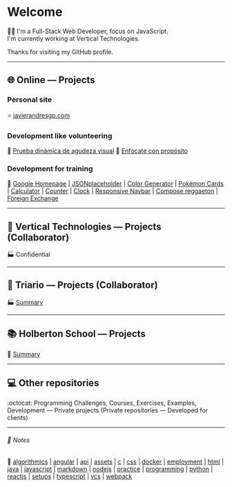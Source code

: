 # Welcome
:man_technologist: I'm a Full-Stack Web Developer, focus on JavaScript.  
I'm currently working at Vertical Technologies.

Thanks for visiting my GitHub profile.
- - -
## :globe_with_meridians: Online ― Projects
### Personal site
:star: [javierandresgp.com](https://www.javierandresgp.com)
### Development like volunteering
:checkered_flag: [Prueba dinámica de agudeza visual](https://javierandresgp.github.io/development-optometrist/)
:checkered_flag: [Enfócate con propósito](http://www.enfocateconproposito.org/)
### Development for training
:muscle: [Google Homepage](https://javierandresgp.github.io/training-google_homepage/) | [JSONplaceholder](https://javierandresgp.github.io/training-jsonplaceholder/) | [Color Generator](https://javierandresgp.github.io/training-color_generator/) | [Pokémon Cards](https://javierandresgp.github.io/training-pokemon_cards/) | [Calculator](https://javierandresgp.github.io/training-calculator/) | [Counter](https://javierandresgp.github.io/training-counter/) | [Clock](https://javierandresgp.github.io/training-clock/) | [Responsive Navbar](https://javierandresgp.github.io/training-responsive_navbar/) | [Compose reggaeton](https://javierandresgp.github.io/training-compose_reggaeton/) | [Foreign Exchange](https://javierandresgp.github.io/training-foreign_exchange/)
- - -
## :office: Vertical Technologies ― Projects (Collaborator)
:factory: Confidential
- - -
## :office: Triario ― Projects (Collaborator)
:factory: [Summary](triario.md)
- - -
## :books: Holberton School ― Projects
:school: [Summary](holberton_school.md)
- - -
## :computer: Other repositories
:octocat: Programming Challenges, Courses, Exercises, Examples, Development ― Private projects (Private repositories ― Developed for clients)
- - -
###### :memo: Notes
:bookmark: [algorithmics](algorithmics.md) | [angular](angular.md) | [api](api.md) | [assets](assets.md) | [c](c.md) | [css](css.md) | [docker](docker.md) | [employment](employment.md) | [html](html.md) | [java](java.md) | [javascript](javascript.md) | [markdown](markdown.md) | [nodejs](nodejs.md) | [practice](practice.md) | [programming](programming.md) | [python](python.md) | [reactjs](reactjs.md) | [setups](setups.md) | [typescript](typescript.md) | [vcs](vcs.md) | [webpack](webpack.md)
